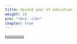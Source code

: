 ```yaml
---
title: Second year of education
weight: 10
pre: "<b>2. </b>"
chapter: true
---
```


hiiiiiiiiiiiiiiii